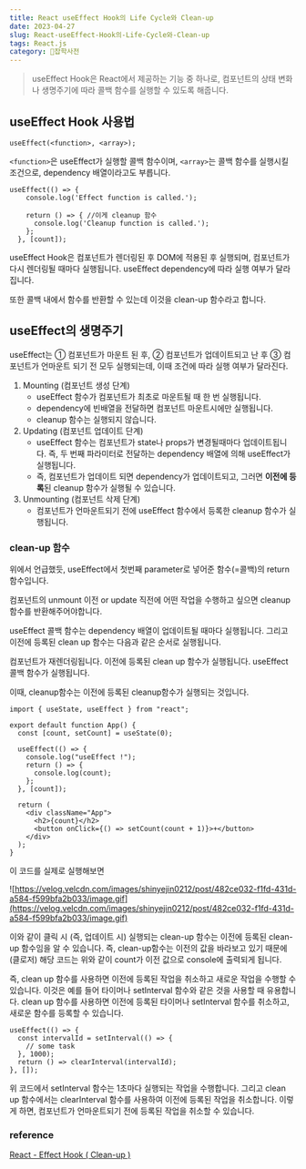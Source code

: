 ```yaml
---
title: React useEffect Hook의 Life Cycle와 Clean-up
date: 2023-04-27
slug: React-useEffect-Hook의-Life-Cycle와-Clean-up
tags: React.js
category: 🙏잡학사전
---
```


> useEffect Hook은 React에서 제공하는 기능 중 하나로, 컴포넌트의 상태 변화나 생명주기에 따라 콜백 함수를 실행할 수 있도록 해줍니다.

## useEffect Hook 사용법

```
useEffect(<function>, <array>);

```

`<function>`은 useEffect가 실행할 콜백 함수이며, `<array>`는 콜백 함수를 실행시킬 조건으로, dependency 배열이라고도 부릅니다.

```
useEffect(() => {
    console.log('Effect function is called.');

    return () => { //이게 cleanup 함수
      console.log('Cleanup function is called.');
    };
  }, [count]);

```

useEffect Hook은 컴포넌트가 렌더링된 후 DOM에 적용된 후 실행되며, 컴포넌트가 다시 렌더링될 때마다 실행됩니다. useEffect dependency에 따라 실행 여부가 달라집니다.

또한 콜백 내에서 함수를 반환할 수 있는데 이것을 clean-up 함수라고 합니다.

## useEffect의 생명주기

useEffect는 ① 컴포넌트가 마운트 된 후, ② 컴포넌트가 업데이트되고 난 후 ③ 컴포넌트가 언마운트 되기 전 모두 실행되는데, 이때 조건에 따라 실행 여부가 달라진다.

1. Mounting (컴포넌트 생성 단계)
   - useEffect 함수가 컴포넌트가 최초로 마운트될 때 한 번 실행됩니다.
   - dependency에 빈배열을 전달하면 컴포넌트 마운트시에만 실행됩니다.
   - cleanup 함수는 실행되지 않습니다.
2. Updating (컴포넌트 업데이트 단계)
   - useEffect 함수는 컴포넌트가 state나 props가 변경될때마다 업데이트됩니다. 즉, 두 번째 파라미터로 전달하는 dependency 배열에 의해 useEffect가 실행됩니다.
   - 즉, 컴포넌트가 업데이트 되면 dependency가 업데이트되고, 그러면 **이전에 등록**된 cleanup 함수가 실행될 수 있습니다.
3. Unmounting (컴포넌트 삭제 단계)
   - 컴포넌트가 언마운트되기 전에 useEffect 함수에서 등록한 cleanup 함수가 실행됩니다.

### clean-up 함수

위에서 언급했듯, useEffect에서 첫번째 parameter로 넣어준 함수(=콜백)의 return 함수입니다.

컴포넌트의 unmount 이전 or update 직전에 어떤 작업을 수행하고 싶으면 cleanup 함수를 반환해주어야합니다.

useEffect 콜백 함수는 dependency 배열이 업데이트될 때마다 실행됩니다. 그리고 이전에 등록된 clean up 함수는 다음과 같은 순서로 실행됩니다.

컴포넌트가 재렌더링됩니다.
이전에 등록된 clean up 함수가 실행됩니다.
useEffect 콜백 함수가 실행됩니다.

이때, cleanup함수는 이전에 등록된 cleanup함수가 실행되는 것입니다.

```
import { useState, useEffect } from "react";

export default function App() {
  const [count, setCount] = useState(0);

  useEffect(() => {
    console.log("useEffect !");
    return () => {
      console.log(count);
    };
  }, [count]);

  return (
    <div className="App">
      <h2>{count}</h2>
      <button onClick={() => setCount(count + 1)}>+</button>
    </div>
  );
}

```

이 코드를 실제로 실행해보면

![https://velog.velcdn.com/images/shinyejin0212/post/482ce032-f1fd-431d-a584-f599bfa2b033/image.gif](https://velog.velcdn.com/images/shinyejin0212/post/482ce032-f1fd-431d-a584-f599bfa2b033/image.gif)

이와 같이 클릭 시 (즉, 업데이트 시) 실행되는 clean-up 함수는 이전에 등록된 clean-up 함수임을 알 수 있습니다.
즉, clean-up함수는 이전의 값을 바라보고 있기 때문에(클로저) 해당 코드는 위와 같이 count가 이전 값으로 console에 출력되게 됩니다.

즉, clean up 함수를 사용하면 이전에 등록된 작업을 취소하고 새로운 작업을 수행할 수 있습니다. 이것은 예를 들어 타이머나 setInterval 함수와 같은 것을 사용할 때 유용합니다. clean up 함수를 사용하면 이전에 등록된 타이머나 setInterval 함수를 취소하고, 새로운 함수를 등록할 수 있습니다.

```
useEffect(() => {
  const intervalId = setInterval(() => {
    // some task
  }, 1000);
  return () => clearInterval(intervalId);
}, []);

```

위 코드에서 setInterval 함수는 1초마다 실행되는 작업을 수행합니다. 그리고 clean up 함수에서는 clearInterval 함수를 사용하여 이전에 등록된 작업을 취소합니다. 이렇게 하면, 컴포넌트가 언마운트되기 전에 등록된 작업을 취소할 수 있습니다.

### reference

[React - Effect Hook ( Clean-up )](https://velog.io/@enjoywater/React-Effect-Hook-Clean-up)
